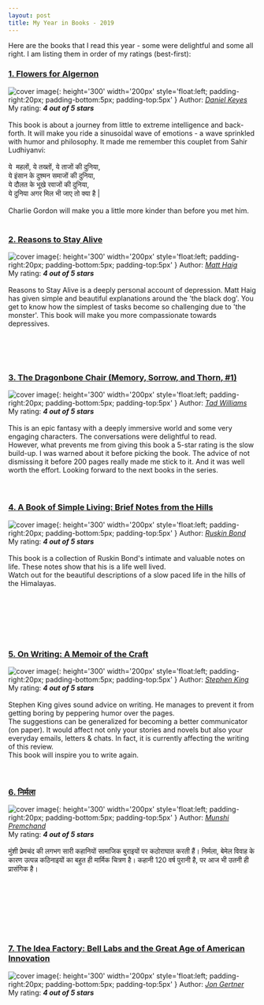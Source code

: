 ```yaml
---
layout: post
title: My Year in Books - 2019
---
```

Here are the books that I read this year - some were delightful and some all right. I am listing them in order of my ratings (best-first):

### <a href='https://www.goodreads.com//book/show/36576608-flowers-for-algernon' target='_blank'>1. Flowers for Algernon</a>
![cover image](https://i.gr-assets.com/images/S/compressed.photo.goodreads.com/books/1510416245l/36576608.jpg){: height='300' width='200px' style='float:left; padding-right:20px; padding-bottom:5px; padding-top:5px' }
Author: <a href='https://www.goodreads.com//author/show/11072.Daniel_Keyes' target='_blank'>_Daniel Keyes_</a>
<br>
My rating: ___4 out of 5 stars___
<br><br>
This book is about a journey from little to extreme intelligence and back-forth. It will make you ride a sinusoidal wave of emotions - a wave sprinkled with humor and philosophy. It made me remember this couplet from Sahir Ludhiyanvi: <br/> <br/> ये  महलों, ये तख्तों, ये ताजों की दुनिया, <br/> ये इंसान के दुश्मन समाजों की दुनिया, <br/> ये दौलत के भूखे रवाजों की दुनिया, <br/> ये दुनिया अगर मिल भी जाए तो क्या है | <br/> <br/> Charlie Gordon will make you a little more kinder than before you met him.
<br><br>



### <a href='https://www.goodreads.com//book/show/25733573-reasons-to-stay-alive' target='_blank'>2. Reasons to Stay Alive</a>
![cover image](https://i.gr-assets.com/images/S/compressed.photo.goodreads.com/books/1453057036l/25733573.jpg){: height='300' width='200px' style='float:left; padding-right:20px; padding-bottom:5px; padding-top:5px' }
Author: <a href='https://www.goodreads.com//author/show/76360.Matt_Haig' target='_blank'>_Matt Haig_</a>
<br>
My rating: ___4 out of 5 stars___
<br><br>
Reasons to Stay Alive is a deeply personal account of depression. Matt Haig has given simple and beautiful explanations around the 'the black dog'. You get to know how the simplest of tasks become so challenging due to 'the monster'. This book will make you more compassionate towards depressives.
<br><br><br><br><br>



### <a href='https://www.goodreads.com//book/show/91981.The_Dragonbone_Chair' target='_blank'>3. The Dragonbone Chair (Memory, Sorrow, and Thorn, #1)</a>
![cover image](https://i.gr-assets.com/images/S/compressed.photo.goodreads.com/books/1477417642l/91981.jpg){: height='300' width='200px' style='float:left; padding-right:20px; padding-bottom:5px; padding-top:5px' }
Author: <a href='https://www.goodreads.com//author/show/6587.Tad_Williams' target='_blank'>_Tad Williams_</a>
<br>
My rating: ___4 out of 5 stars___
<br><br>
This is an epic fantasy with a deeply immersive world and some very engaging characters. The conversations were delightful to read. <br/> However, what prevents me from giving this book a 5-star rating is the slow build-up. I was warned about it before picking the book. The advice of not dismissing it before 200 pages really made me stick to it. And it was well worth the effort. Looking forward to the next books in the series.
<br><br><br>



### <a href='https://www.goodreads.com//book/show/25815381-a-book-of-simple-living' target='_blank'>4. A Book of Simple Living: Brief Notes from the Hills</a>
![cover image](https://i.gr-assets.com/images/S/compressed.photo.goodreads.com/books/1436955847l/25815381.jpg){: height='300' width='200px' style='float:left; padding-right:20px; padding-bottom:5px; padding-top:5px' }
Author: <a href='https://www.goodreads.com//author/show/46603.Ruskin_Bond' target='_blank'>_Ruskin Bond_</a>
<br>
My rating: ___4 out of 5 stars___
<br><br>
This book is a collection of Ruskin Bond's intimate and valuable notes on life. These notes show that his is a life well lived. <br/> Watch out for the beautiful descriptions of a slow paced life in the hills of the Himalayas.
<br><br><br><br><br><br><br>



### <a href='https://www.goodreads.com//book/show/11254937-on-writing' target='_blank'>5. On Writing: A Memoir of the Craft</a>
![cover image](https://i.gr-assets.com/images/S/compressed.photo.goodreads.com/books/1406409704l/11254937.jpg){: height='300' width='200px' style='float:left; padding-right:20px; padding-bottom:5px; padding-top:5px' }
Author: <a href='https://www.goodreads.com//author/show/3389.Stephen_King' target='_blank'>_Stephen King_</a>
<br>
My rating: ___4 out of 5 stars___
<br><br>
Stephen King gives sound advice on writing. He manages to prevent it from getting boring by peppering humor over the pages. <br/> The suggestions can be generalized for becoming a better communicator (on paper). It would affect not only your stories and novels but also your everyday emails, letters & chats. In fact, it is currently affecting the writing of this review. <br/> This book will inspire you to write again.
<br><br><br>



### <a href='https://www.goodreads.com//book/show/33208143' target='_blank'>6. निर्मला</a>
![cover image](https://i.gr-assets.com/images/S/compressed.photo.goodreads.com/books/1480590280l/33208143.jpg){: height='300' width='200px' style='float:left; padding-right:20px; padding-bottom:5px; padding-top:5px' }
Author: <a href='https://www.goodreads.com//author/show/5989103.Munshi_Premchand' target='_blank'>_Munshi Premchand_</a>
<br>
My rating: ___4 out of 5 stars___
<br><br>
मुंशी प्रेमचंद की लगभग सारी कहानियों सामाजिक बुराइयों पर कठोराघात करती हैं। निर्मला, बेमेल विवाह के कारण उत्पन्न कठिनाइयों का बहुत ही मार्मिक चित्रण है। कहानी 120 वर्ष पुरानी है, पर आज भी उतनी ही प्रासंगिक है।
<br><br><br><br><br><br><br><br>



### <a href='https://www.goodreads.com//book/show/11797471-the-idea-factory' target='_blank'>7. The Idea Factory: Bell Labs and the Great Age of American Innovation</a>
![cover image](https://i.gr-assets.com/images/S/compressed.photo.goodreads.com/books/1338504885l/11797471.jpg){: height='300' width='200px' style='float:left; padding-right:20px; padding-bottom:5px; padding-top:5px' }
Author: <a href='https://www.goodreads.com//author/show/5808423.Jon_Gertner' target='_blank'>_Jon Gertner_</a>
<br>
My rating: ___4 out of 5 stars___
<br><br>

<br><br><br><br><br><br><br><br>

